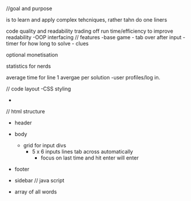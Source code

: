 //goal and purpose

is to learn and apply complex tehcniques, rather tahn do one liners

code quality and readability
trading off run time/efficiency to improve readability -OOP interfacing
// features -base game - tab over after input - timer for how long to solve - clues

optional monetisation

statistics for nerds

average time for line 1
avergae per solution
-user profiles/log in.

// code layout -CSS styling

- 
// html structure

- header

- body

	- grid for input divs
		- 5 x 6 inputs 
			lines tab across automatically
			- focus on last time and hit enter will enter

		
- footer

- sidebar
// java script

- array of all words

